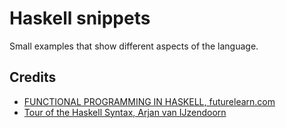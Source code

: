 # Haskell snippets

Small examples that show different aspects of the language.

## Credits

- [FUNCTIONAL PROGRAMMING IN HASKELL, futurelearn.com](https://www.futurelearn.com/courses/functional-programming-haskell)
- [Tour of the Haskell Syntax, Arjan van IJzendoorn](http://www.cse.chalmers.se/edu/year/2014/course/TDA452/haskell-syntax.html)
